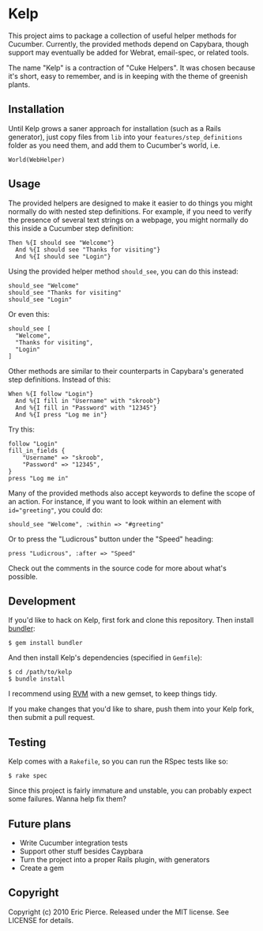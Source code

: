 Kelp
====

This project aims to package a collection of useful helper methods for
Cucumber. Currently, the provided methods depend on Capybara, though support
may eventually be added for Webrat, email-spec, or related tools.

The name "Kelp" is a contraction of "Cuke Helpers". It was chosen because it's
short, easy to remember, and is in keeping with the theme of greenish plants.


Installation
------------

Until Kelp grows a saner approach for installation (such as a Rails
generator), just copy files from `lib` into your `features/step_definitions`
folder as you need them, and add them to Cucumber's world, i.e.

    World(WebHelper)


Usage
-----

The provided helpers are designed to make it easier to do things you might
normally do with nested step definitions. For example, if you need to verify
the presence of several text strings on a webpage, you might normally do this
inside a Cucumber step definition:

    Then %{I should see "Welcome"}
      And %{I should see "Thanks for visiting"}
      And %{I should see "Login"}

Using the provided helper method `should_see`, you can do this instead:

    should_see "Welcome"
    should_see "Thanks for visiting"
    should_see "Login"

Or even this:

    should_see [
      "Welcome",
      "Thanks for visiting",
      "Login"
    ]

Other methods are similar to their counterparts in Capybara's generated step
definitions. Instead of this:

    When %{I follow "Login"}
      And %{I fill in "Username" with "skroob"}
      And %{I fill in "Password" with "12345"}
      And %{I press "Log me in"}

Try this:

    follow "Login"
    fill_in_fields {
        "Username" => "skroob",
        "Password" => "12345",
    }
    press "Log me in"

Many of the provided methods also accept keywords to define the scope of an
action. For instance, if you want to look within an element with
`id="greeting"`, you could do:

    should_see "Welcome", :within => "#greeting"

Or to press the "Ludicrous" button under the "Speed" heading:

    press "Ludicrous", :after => "Speed"

Check out the comments in the source code for more about what's possible.


Development
-----------

If you'd like to hack on Kelp, first fork and clone this repository. Then install
[bundler](http://gembundler.com/):

    $ gem install bundler

And then install Kelp's dependencies (specified in `Gemfile`):

    $ cd /path/to/kelp
    $ bundle install

I recommend using [RVM](http://rvm.beginrescueend.com/) with a new gemset, to
keep things tidy.

If you make changes that you'd like to share, push them into your Kelp fork,
then submit a pull request.


Testing
-------

Kelp comes with a `Rakefile`, so you can run the RSpec tests like so:

    $ rake spec

Since this project is fairly immature and unstable, you can probably expect
some failures. Wanna help fix them?


Future plans
------------

* Write Cucumber integration tests
* Support other stuff besides Caypbara
* Turn the project into a proper Rails plugin, with generators
* Create a gem


Copyright
---------

Copyright (c) 2010 Eric Pierce.
Released under the MIT license.
See LICENSE for details.

